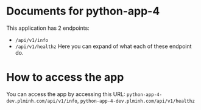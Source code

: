 # Documents for python-app-4

This application has 2 endpoints:
- `/api/v1/info`
- `/api/v1/healthz`
Here you can expand of what each of these endpoint do.


# How to access the app

You can access the app by accessing this URL: `python-app-4-dev.plminh.com/api/v1/info`, `python-app-4-dev.plminh.com/api/v1/healthz`